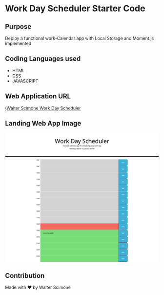 <h1>Work Day Scheduler Starter Code</h1>

<h2>Purpose</h2>
<p>Deploy a functional work-Calendar app with Local Storage and Moment.js implemented</p>

<h2>Coding Languages used</h2>
<div>
  <ul>
    <li> HTML </li>
    <li> CSS </li>
    <li> JAVASCRIPT </li>
  </ul>

<h2>Web Application URL</h2>
<a href="https://walterego95.github.io/work-scheduler-assignment/">(Walter Scimone Work Day Scheduler</a>

<h2>Landing Web App Image</h2>
<img src="./work-scheduler-preview.png" alt="web app image screenshot" />

<footer>
  <h2>Contribution</h2>
  <p>Made with ❤️️ by Walter Scimone</p>
    </footer>

